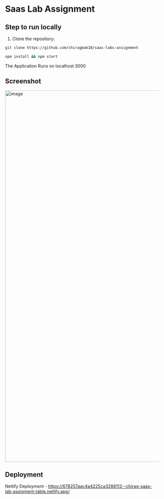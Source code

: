 # Saas Lab Assignment


## Step to run locally

1. Clone the repository:
```bash
git clone https://github.com/chiragmak10/saas-labs-assignment
```
```bash
npm install && npm start
```
The Application Runs on localhost:3000



## **Screenshot**

<img width="1216" alt="image" src="https://github.com/user-attachments/assets/991ab69c-9ebb-4254-a489-1a124d69ce5e" />


## **Deployment**

Netlify Deployment - https://678257aac4a4225ca3288112--chirag-saas-lab-assigment-table.netlify.app/
